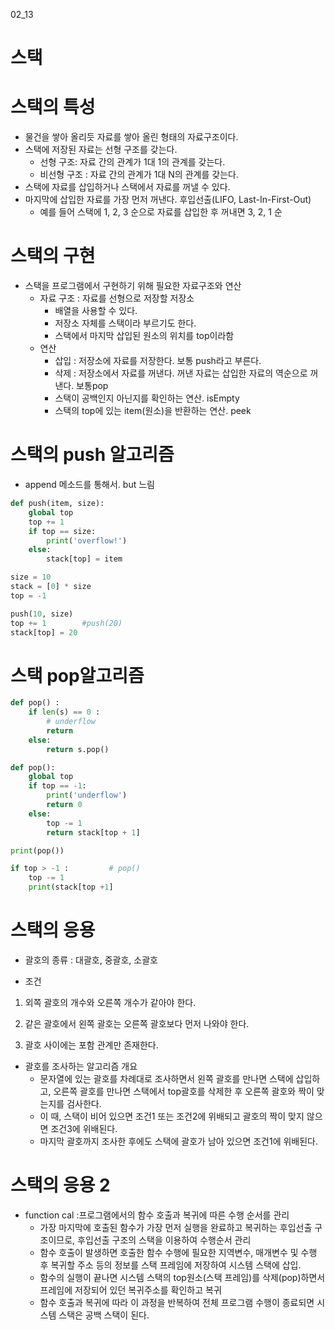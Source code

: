02_13

# 스택

# 스택의 특성

- 물건을 쌓아 올리듯 자료를 쌓아 올린 형태의 자료구조이다.
- 스택에 저장된 자료는 선형 구조를 갖는다.
  - 선형 구조: 자료 간의 관계가 1대 1의 관계를 갖는다.
  - 비선형 구조 : 자료 간의 관계가 1대 N의 관계를 갖는다.
- 스택에 자료를 삽입하거나 스택에서 자료를 꺼낼 수 있다.
- 마지막에 삽입한 자료를 가장 먼저 꺼낸다. 후입선출(LIFO, Last-In-First-Out)
  - 예를 들어 스택에 1, 2, 3 순으로 자료를 삽입한 후 꺼내면 3, 2, 1 순

# 스택의 구현

- 스택을 프로그램에서 구현하기 위해 필요한 자료구조와 연산
  - 자료 구조 : 자료를 선형으로 저장할 저장소
    - 배열을 사용할 수 있다.
    - 저장소 자체를 스택이라 부르기도 한다.
    - 스택에서 마지막 삽입된 원소의 위치를 top이라함
  - 연산
    - 삽입 : 저장소에 자료를 저장한다. 보통 push라고 부른다.
    - 삭제 : 저장소에서 자료를 꺼낸다. 꺼낸 자료는 삽입한 자료의 역순으로 꺼낸다. 보통pop
    - 스택이 공백인지 아닌지를 확인하는 연산. isEmpty
    - 스택의 top에 있는 item(원소)을 반환하는 연산. peek

# 스택의 push 알고리즘

- append 메소드를 통해서. but 느림

```python
def push(item, size):
    global top
    top += 1
    if top == size:
        print('overflow!')
    else:
        stack[top] = item

size = 10
stack = [0] * size
top = -1

push(10, size)
top += 1        #push(20)
stack[top] = 20     
```

# 스택 pop알고리즘

```python
def pop() :
    if len(s) == 0 :
        # underflow
        return
    else:
        return s.pop()

def pop():
    global top
    if top == -1:
        print('underflow')
        return 0
    else:
        top -= 1
        return stack[top + 1]

print(pop())

if top > -1 :         # pop()
    top -= 1
    print(stack[top +1]
```

# 스택의 응용

- 괄호의 종류 : 대괄호, 중괄호, 소괄호

- 조건 
1. 외쪽 괄호의 개수와 오른쪽 개수가 같아야 한다.

2. 같은 괄호에서 왼쪽 괄호는 오른쪽 괄호보다 먼저 나와야 한다.

3. 괄호 사이에는 포함 관계만 존재한다.
- 괄호를 조사하는 알고리즘 개요
  - 문자열에 있는 괄호를 차례대로 조사하면서 왼쪽 괄호를 만나면 스택에 삽입하고, 오른쪽 괄호를 만나면 스택에서 top괄호를 삭제한 후 오른쪽 괄호와 짝이 맞는지를 검사한다.
  - 이 때, 스택이 비어 있으면 조건1 또는 조건2에 위배되고 괄호의 짝이 맞지 않으면 조건3에 위배된다.
  - 마지막 괄호까지 조사한 후에도 스택에 괄호가 남아 있으면 조건1에 위배된다.

# 스택의 응용 2

- function cal
  :프로그램에서의 함수 호출과 복귀에 따른 수행 순서를 관리
  - 가장 마지막에 호출된 함수가 가장 먼저 실행을 완료하고 복귀하는 후입선출 구조이므로, 후입선출 구조의 스택을 이용하여 수행순서 관리
  - 함수 호출이 발생하면 호출한 함수 수행에 필요한 지역변수, 매개변수 및 수행 후 복귀할 주소 등의 정보를 스택 프레임에 저장하여 시스템 스택에 삽입.
  - 함수의 실행이 끝나면 시스템 스택의 top원소(스택 프레임)를 삭제(pop)하면서 프레임에 저장되어 있던 복귀주소를 확인하고 복귀
  - 함수 호출과 복귀에 따라 이 과정을 반복하여 전체 프로그램 수행이 종료되면 시스템 스택은 공백 스택이 된다.
